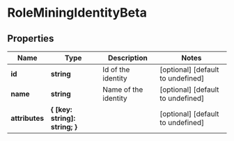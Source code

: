 # RoleMiningIdentityBeta

## Properties

Name | Type | Description | Notes
------------ | ------------- | ------------- | -------------
**id** | **string** | Id of the identity | [optional] [default to undefined]
**name** | **string** | Name of the identity | [optional] [default to undefined]
**attributes** | **{ [key: string]: string; }** |  | [optional] [default to undefined]


